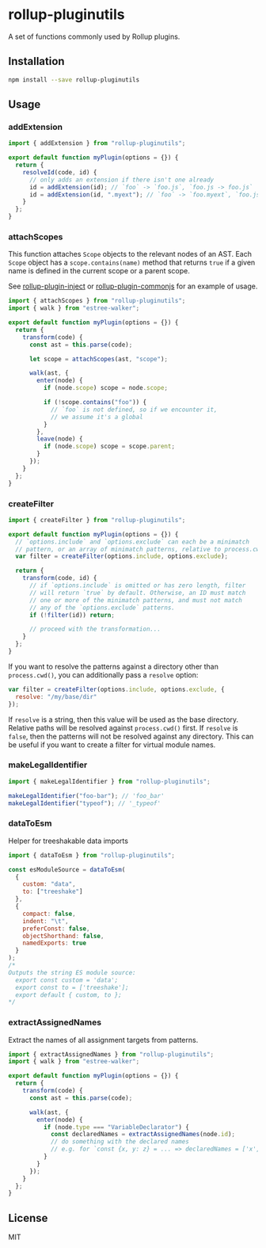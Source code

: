 # rollup-pluginutils

A set of functions commonly used by Rollup plugins.

## Installation

```bash
npm install --save rollup-pluginutils
```

## Usage

### addExtension

```js
import { addExtension } from "rollup-pluginutils";

export default function myPlugin(options = {}) {
  return {
    resolveId(code, id) {
      // only adds an extension if there isn't one already
      id = addExtension(id); // `foo` -> `foo.js`, `foo.js -> foo.js`
      id = addExtension(id, ".myext"); // `foo` -> `foo.myext`, `foo.js -> `foo.js`
    }
  };
}
```

### attachScopes

This function attaches `Scope` objects to the relevant nodes of an AST. Each `Scope` object has a `scope.contains(name)` method that returns `true` if a given name is defined in the current scope or a parent scope.

See [rollup-plugin-inject](https://github.com/rollup/rollup-plugin-inject) or [rollup-plugin-commonjs](https://github.com/rollup/rollup-plugin-commonjs) for an example of usage.

```js
import { attachScopes } from "rollup-pluginutils";
import { walk } from "estree-walker";

export default function myPlugin(options = {}) {
  return {
    transform(code) {
      const ast = this.parse(code);

      let scope = attachScopes(ast, "scope");

      walk(ast, {
        enter(node) {
          if (node.scope) scope = node.scope;

          if (!scope.contains("foo")) {
            // `foo` is not defined, so if we encounter it,
            // we assume it's a global
          }
        },
        leave(node) {
          if (node.scope) scope = scope.parent;
        }
      });
    }
  };
}
```

### createFilter

```js
import { createFilter } from "rollup-pluginutils";

export default function myPlugin(options = {}) {
  // `options.include` and `options.exclude` can each be a minimatch
  // pattern, or an array of minimatch patterns, relative to process.cwd()
  var filter = createFilter(options.include, options.exclude);

  return {
    transform(code, id) {
      // if `options.include` is omitted or has zero length, filter
      // will return `true` by default. Otherwise, an ID must match
      // one or more of the minimatch patterns, and must not match
      // any of the `options.exclude` patterns.
      if (!filter(id)) return;

      // proceed with the transformation...
    }
  };
}
```

If you want to resolve the patterns against a directory other than
`process.cwd()`, you can additionally pass a `resolve` option:

```js
var filter = createFilter(options.include, options.exclude, {
  resolve: "/my/base/dir"
});
```

If `resolve` is a string, then this value will be used as the base directory.
Relative paths will be resolved against `process.cwd()` first. If `resolve` is
`false`, then the patterns will not be resolved against any directory. This can
be useful if you want to create a filter for virtual module names.

### makeLegalIdentifier

```js
import { makeLegalIdentifier } from "rollup-pluginutils";

makeLegalIdentifier("foo-bar"); // 'foo_bar'
makeLegalIdentifier("typeof"); // '_typeof'
```

### dataToEsm

Helper for treeshakable data imports

```js
import { dataToEsm } from "rollup-pluginutils";

const esModuleSource = dataToEsm(
  {
    custom: "data",
    to: ["treeshake"]
  },
  {
    compact: false,
    indent: "\t",
    preferConst: false,
    objectShorthand: false,
    namedExports: true
  }
);
/*
Outputs the string ES module source:
  export const custom = 'data';
  export const to = ['treeshake'];
  export default { custom, to };
*/
```

### extractAssignedNames

Extract the names of all assignment targets from patterns.

```js
import { extractAssignedNames } from "rollup-pluginutils";
import { walk } from "estree-walker";

export default function myPlugin(options = {}) {
  return {
    transform(code) {
      const ast = this.parse(code);

      walk(ast, {
        enter(node) {
          if (node.type === "VariableDeclarator") {
            const declaredNames = extractAssignedNames(node.id);
            // do something with the declared names
            // e.g. for `const {x, y: z} = ... => declaredNames = ['x', 'z']
          }
        }
      });
    }
  };
}
```

## License

MIT
